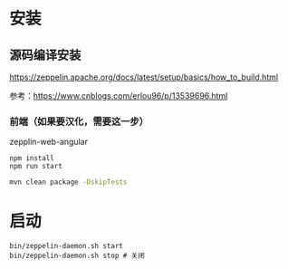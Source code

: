 # 安装

## 源码编译安装

https://zeppelin.apache.org/docs/latest/setup/basics/how_to_build.html

参考：https://www.cnblogs.com/erlou96/p/13539696.html

### 前端（如果要汉化，需要这一步）

zepplin-web-angular

```
npm install
npm run start
```





```bash
mvn clean package -DskipTests
```







# 启动

```
bin/zeppelin-daemon.sh start
bin/zeppelin-daemon.sh stop	# 关闭
```





